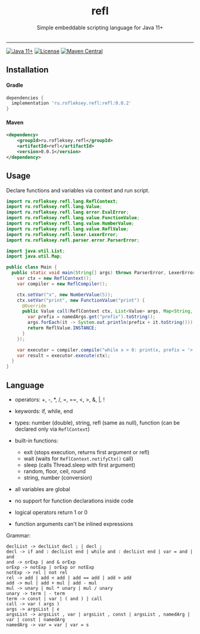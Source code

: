 <h1 align="center">refl</h1>
<p align="center">
      Simple embeddable scripting language for Java 11+<br><br>
</p>

--------

[![Java 11+](https://img.shields.io/badge/java-11-4c7e9f.svg)](http://java.oracle.com)
[![License](https://img.shields.io/badge/license-MIT-4c7e9f.svg)](https://raw.githubusercontent.com/rofleksey/refl/main/LICENSE.txt)
[![Maven Central](https://img.shields.io/maven-central/v/ru.rofleksey.refl/refl)](https://central.sonatype.com/artifact/ru.rofleksey.refl/refl)

## Installation

#### Gradle

```groovy
dependencies {
  implementation 'ru.rofleksey.refl:refl:0.0.2'
}
```

#### Maven

```xml
<dependency>
    <groupId>ru.rofleksey.refl</groupId>
    <artifactId>refl</artifactId>
    <version>0.0.1</version>
</dependency>
```

## Usage

Declare functions and variables via context and run script.

```java
import ru.rofleksey.refl.lang.ReflContext;
import ru.rofleksey.refl.lang.Value;
import ru.rofleksey.refl.lang.error.EvalError;
import ru.rofleksey.refl.lang.value.FunctionValue;
import ru.rofleksey.refl.lang.value.NumberValue;
import ru.rofleksey.refl.lang.value.ReflValue;
import ru.rofleksey.refl.lexer.LexerError;
import ru.rofleksey.refl.parser.error.ParserError;

import java.util.List;
import java.util.Map;

public class Main {
  public static void main(String[] args) throws ParserError, LexerError, EvalError {
    var ctx = new ReflContext();
    var compiler = new ReflCompiler();

    ctx.setVar("x", new NumberValue(5));
    ctx.setVar("print", new FunctionValue("print") {
      @Override
      public Value call(ReflContext ctx, List<Value> args, Map<String, Value> namedArgs) {
        var prefix = namedArgs.get("prefix").toString();
        args.forEach(it -> System.out.println(prefix + it.toString()));
        return ReflValue.INSTANCE;
      }
    });

    var executor = compiler.compile("while x > 0: print(x, prefix = '>'); x = x - 1; end;");
    var result = executor.execute(ctx);
  }
}
```

## Language

* operators: +, -, *, /, =, ==, <, >, &, |, !
* keywords: if, while, end
* types: number (double), string, refl (same as null), function (can be declared only via `ReflContext`)
* built-in functions:
  * exit (stops execution, returns first argument or refl)
  * wait (waits for `ReflContext.notifyCtx()` call)
  * sleep (calls Thread.sleep with first argument)
  * random, floor, ceil, round
  * string, number (conversion)

* all variables are global
* no support for function declarations inside code
* logical operators return 1 or 0
* function arguments can't be inlined expressions

Grammar:

```
declList -> declList decl ; | decl ;
decl -> if and : declList end | while and : declList end | var = and | and
and -> orExp | and & orExp
orExp -> notExp | orExp or notExp
notExp -> rel | not rel
rel -> add | add < add | add == add | add > add
add -> mul | add + mul | add - mul
mul -> unary | mul * unary | mul / unary
unary -> term | - term
term -> const | var | ( and ) | call
call -> var ( args )
args -> argsList | ϵ
argsList -> argsList , var | argsList , const | argsList , namedArg | var | const | namedArg
namedArg -> var = var | var = s
```
